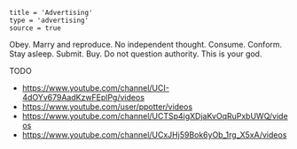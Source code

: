 ```
title = 'Advertising'
type = 'advertising'
source = true
```

Obey. Marry and reproduce. No independent thought. Consume. Conform.
Stay asleep. Submit. Buy. Do not question authority. This is your god.

TODO

* https://www.youtube.com/channel/UCI-4dOYv679AadKzwFEplPg/videos
* https://www.youtube.com/user/ppotter/videos
* https://www.youtube.com/channel/UCTSp4igXDjaKvOqRuPxbUWQ/videos
* https://www.youtube.com/channel/UCxJHj59Bok6yOb_1rg_X5xA/videos
